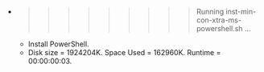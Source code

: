 * >>>>>>>>> Running inst-min-con-xtra-ms-powershell.sh ...
  * Install PowerShell.
  * Disk size = 1924204K. Space Used = 162960K. Runtime = 00:00:00:03.
